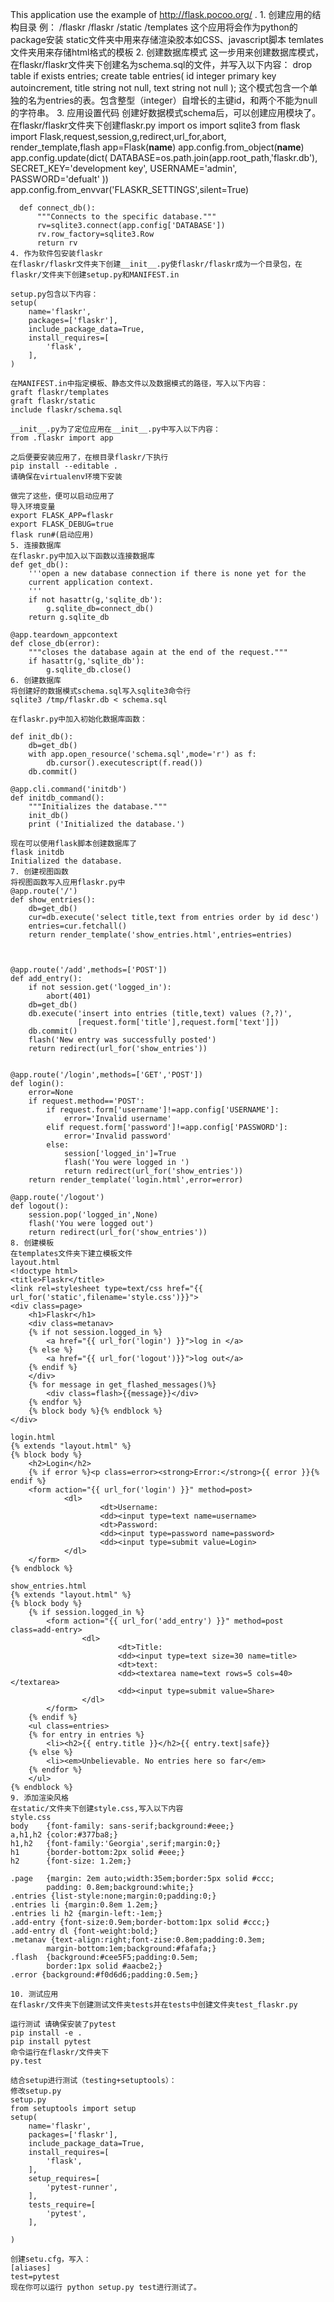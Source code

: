 This application use the example of http://flask.pocoo.org/ .
	1. 创建应用的结构目录
	例：
	/flaskr
		/flaskr
			/static
			/templates
	这个应用将会作为python的package安装
	static文件夹中用来存储渲染胶本如CSS、javascript脚本
	temlates文件夹用来存储html格式的模板
	2. 创建数据库模式
	这一步用来创建数据库模式，在flaskr/flaskr文件夹下创建名为schema.sql的文件，并写入以下内容：
	  drop table if exists entries;
	  create table entries(
	           id integer primary key autoincrement,
	           title string not null,
	           text string not null
	   );
	这个模式包含一个单独的名为entries的表。包含整型（integer）自增长的主键id，和两个不能为null的字符串。
	3. 应用设置代码
	创建好数据模式schema后，可以创建应用模块了。在flaskr/flaskr文件夹下创建flaskr.py
	   import os
	   import sqlite3
	   from flask import Flask,request,session,g,redirect,url_for,abort,\
	           render_template,flash
	   app=Flask(__name__)
	   app.config.from_object(__name__)
	   app.config.update(dict(
	       DATABASE=os.path.join(app.root_path,'flaskr.db'),
	       SECRET_KEY='development key',
	      USERNAME='admin',
	      PASSWORD='defualt'
	  ))
	  app.config.from_envvar('FLASKR_SETTINGS',silent=True)
	  
	  def connect_db():
	      """Connects to the specific database."""
	      rv=sqlite3.connect(app.config['DATABASE'])
	      rv.row_factory=sqlite3.Row
	      return rv
	4. 作为软件包安装flaskr
	在flaskr/flaskr文件夹下创建__init__.py使flaskr/flaskr成为一个目录包，在flaskr/文件夹下创建setup.py和MANIFEST.in
	
	setup.py包含以下内容：
	setup(
	    name='flaskr',
	    packages=['flaskr'],
	    include_package_data=True,
	    install_requires=[
	        'flask',
	    ],
	)
	
	在MANIFEST.in中指定模板、静态文件以及数据模式的路径，写入以下内容：
	graft flaskr/templates
	graft flaskr/static
	include flaskr/schema.sql
	
	__init__.py为了定位应用在__init__.py中写入以下内容：
	from .flaskr import app
	
	之后便要安装应用了，在根目录flaskr/下执行
	pip install --editable .
	请确保在virtualenv环境下安装
	
	做完了这些，便可以启动应用了
	导入环境变量
	export FLASK_APP=flaskr
	export FLASK_DEBUG=true
	flask run#(启动应用)
	5. 连接数据库
	在flaskr.py中加入以下函数以连接数据库
	def get_db():
	    '''open a new database connection if there is none yet for the 
	    current application context.
	    '''
	    if not hasattr(g,'sqlite_db'):
	        g.sqlite_db=connect_db()
	    return g.sqlite_db
	
	@app.teardown_appcontext
	def close_db(error):
	    """closes the database again at the end of the request."""
	    if hasattr(g,'sqlite_db'):
	        g.sqlite_db.close()
	6. 创建数据库
	将创建好的数据模式schema.sql写入sqlite3命令行
	sqlite3 /tmp/flaskr.db < schema.sql
	
	在flaskr.py中加入初始化数据库函数：
	
	def init_db():
	    db=get_db()
	    with app.open_resource('schema.sql',mode='r') as f:
	        db.cursor().executescript(f.read())
	    db.commit()
	
	@app.cli.command('initdb')
	def initdb_command():
	    """Initializes the database."""
	    init_db()
	    print ('Initialized the database.')
	
	现在可以使用flask脚本创建数据库了
	flask initdb
	Initialized the database.
	7. 创建视图函数
	将视图函数写入应用flaskr.py中
	@app.route('/')
	def show_entries():
	    db=get_db()
	    cur=db.execute('select title,text from entries order by id desc')
	    entries=cur.fetchall()
	    return render_template('show_entries.html',entries=entries)
	
	
	
	@app.route('/add',methods=['POST'])
	def add_entry():
	    if not session.get('logged_in'):
	        abort(401)
	    db=get_db()
	    db.execute('insert into entries (title,text) values (?,?)',
	               [request.form['title'],request.form['text']])
	    db.commit()
	    flash('New entry was successfully posted')
	    return redirect(url_for('show_entries'))
	
	
	@app.route('/login',methods=['GET','POST'])
	def login():
	    error=None
	    if request.method=='POST':
	        if request.form['username']!=app.config['USERNAME']:
	            error='Invalid username'
	        elif request.form['password']!=app.config['PASSWORD']:
	            error='Invalid password'
	        else:
	            session['logged_in']=True
	            flash('You were logged in ')
	            return redirect(url_for('show_entries'))
	    return render_template('login.html',error=error)
	
	@app.route('/logout')
	def logout():
	    session.pop('logged_in',None)
	    flash('You were logged out')
	    return redirect(url_for('show_entries'))
	8. 创建模板
	在templates文件夹下建立模板文件
	layout.html 
	<!doctype html>
	<title>Flaskr</title>
	<link rel=stylesheet type=text/css href="{{ url_for('static',filename='style.css')}}">
	<div class=page>
	    <h1>Flaskr</h1>
	    <div class=metanav>
	    {% if not session.logged_in %}
	        <a href="{{ url_for('login') }}">log in </a>
	    {% else %}
	        <a href="{{ url_for('logout')}}">log out</a>
	    {% endif %}
	    </div>
	    {% for message in get_flashed_messages()%}
	        <div class=flash>{{message}}</div>
	    {% endfor %}
	    {% block body %}{% endblock %}
	</div>
	
	login.html 
	{% extends "layout.html" %}
	{% block body %}
	    <h2>Login</h2>
	    {% if error %}<p class=error><strong>Error:</strong>{{ error }}{% endif %}
	    <form action="{{ url_for('login') }}" method=post>
	            <dl>
	                    <dt>Username:
	                    <dd><input type=text name=username>
	                    <dt>Password:
	                    <dd><input type=password name=password>
	                    <dd><input type=submit value=Login>
	            </dl>
	    </form>
	{% endblock %}
	
	show_entries.html 
	{% extends "layout.html" %}
	{% block body %}
	    {% if session.logged_in %}
	        <form action="{{ url_for('add_entry') }}" method=post class=add-entry>
	                <dl>
	                        <dt>Title:
	                        <dd><input type=text size=30 name=title>
	                        <dt>text:
	                        <dd><textarea name=text rows=5 cols=40></textarea>
	                        <dd><input type=submit value=Share>
	                </dl>
	        </form>
	    {% endif %}
	    <ul class=entries>
	    {% for entry in entries %}
	        <li><h2>{{ entry.title }}</h2>{{ entry.text|safe}}
	    {% else %}
	        <li><em>Unbelievable. No entries here so far</em>
	    {% endfor %}
	    </ul>
	{% endblock %}
	9. 添加渲染风格
	在static/文件夹下创建style.css,写入以下内容
	style.css 
	body    {font-family: sans-serif;background:#eee;}
	a,h1,h2 {color:#377ba8;}
	h1,h2   {font-family:'Georgia',serif;margin:0;}
	h1      {border-bottom:2px solid #eee;}
	h2      {font-size: 1.2em;}
	
	.page   {margin: 2em auto;width:35em;border:5px solid #ccc;
	        padding: 0.8em;background:white;}
	.entries {list-style:none;margin:0;padding:0;}
	.entries li {margin:0.8em 1.2em;}
	.entries li h2 {margin-left:-1em;}
	.add-entry {font-size:0.9em;border-bottom:1px solid #ccc;}
	.add-entry dl {font-weight:bold;}
	.metanav {text-align:right;font-zise:0.8em;padding:0.3em;
	        margin-bottom:1em;background:#fafafa;}
	.flash  {background:#cee5F5;padding:0.5em;
	        border:1px solid #aacbe2;}
	.error {background:#f0d6d6;padding:0.5em;}
	
	10. 测试应用
	在flaskr/文件夹下创建测试文件夹tests并在tests中创建文件夹test_flaskr.py
	 
	运行测试 请确保安装了pytest
	pip install -e .
	pip install pytest
	命令运行在flaskr/文件夹下
	py.test
	
	结合setup进行测试（testing+setuptools）：
	修改setup.py
	setup.py 
	from setuptools import setup
	setup(
	    name='flaskr',
	    packages=['flaskr'],
	    include_package_data=True,
	    install_requires=[
	        'flask',
	    ],
	    setup_requires=[
	        'pytest-runner',
	    ],
	    tests_require=[
	        'pytest',
	    ],
	
	)
	
	创建setu.cfg，写入：
	[aliases]
	test=pytest
	现在你可以运行 python setup.py test进行测试了。
	

	
	
	
	
	
	
